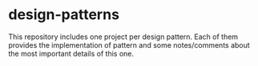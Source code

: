# design-patterns
This repository includes one project per design pattern. Each of them provides the implementation of pattern and some notes/comments about the most important details of this one.
